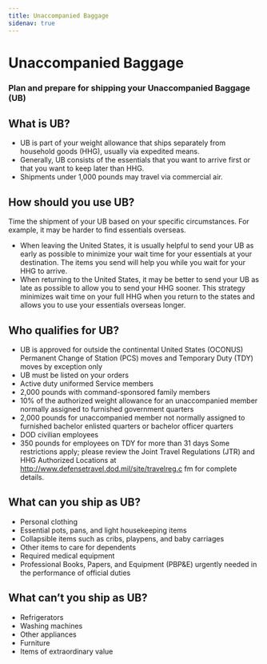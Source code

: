 ```yaml
---
title: Unaccompanied Baggage
sidenav: true
---
```


# Unaccompanied Baggage
### Plan and prepare for shipping your Unaccompanied Baggage (UB)

## What is UB?
* UB is part of your weight allowance that ships separately from household goods (HHG), usually via expedited means.
* Generally, UB consists of the essentials that you want to arrive first or that you want to keep later than HHG.
* Shipments under 1,000 pounds may travel via commercial air.

## How should you use UB?
Time the shipment of your UB based on your specific circumstances. For example, it may be harder to find essentials overseas.
* When leaving the United States, it is usually helpful to send your UB as early as possible to minimize your wait time for your essentials at your destination. The items you send will help you while you wait for your HHG to arrive.
* When returning to the United States, it may be better to send your UB as late as possible to allow you to send your HHG sooner. This strategy minimizes wait time on your full HHG when you return to the states and allows you to use your essentials overseas longer.

## Who qualifies for UB?
* UB is approved for outside the continental United States (OCONUS) Permanent Change of Station (PCS) moves and Temporary Duty (TDY) moves by exception only
* UB must be listed on your orders
* Active duty uniformed Service members
* 2,000 pounds with command-sponsored family members
* 10% of the authorized weight allowance for an unaccompanied member normally assigned to furnished government quarters
* 2,000 pounds for unaccompanied member not normally assigned to furnished bachelor enlisted quarters or bachelor officer quarters
* DOD civilian employees
* 350 pounds for employees on TDY for more
than 31 days
Some restrictions apply; please review the Joint Travel Regulations (JTR) and HHG Authorized Locations at http://www.defensetravel.dod.mil/site/travelreg.c fm for complete details.

## What can you ship as UB?
* Personal clothing
* Essential pots, pans, and light housekeeping
items
* Collapsible items such as cribs, playpens, and baby carriages
* Other items to care for dependents
* Required medical equipment
* Professional Books, Papers, and Equipment (PBP&E) urgently needed in the performance of official duties

## What can’t you ship as UB?
* Refrigerators
* Washing machines
* Other appliances
* Furniture
* Items of extraordinary value